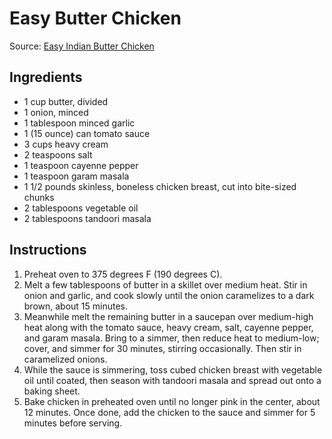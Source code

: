 # Easy Butter Chicken #

Source: [Easy Indian Butter Chicken](http://allrecipes.com/recipe/141169/easy-indian-butter-chicken/)

## Ingredients ##
* 1 cup butter, divided
* 1 onion, minced
* 1 tablespoon minced garlic
* 1 (15 ounce) can tomato sauce
* 3 cups heavy cream
* 2 teaspoons salt
* 1 teaspoon cayenne pepper
* 1 teaspoon garam masala
* 1 1/2 pounds skinless, boneless chicken breast, cut into bite-sized chunks
* 2 tablespoons vegetable oil
* 2 tablespoons tandoori masala

## Instructions ##
1. Preheat oven to 375 degrees F (190 degrees C).
1. Melt a few tablespoons of butter in a skillet over medium heat. Stir in onion and garlic, and cook slowly until the onion caramelizes to a dark brown, about 15 minutes.
1. Meanwhile melt the remaining butter in a saucepan over medium-high heat along with the tomato sauce, heavy cream, salt, cayenne pepper, and garam masala. Bring to a simmer, then reduce heat to medium-low; cover, and simmer for 30 minutes, stirring occasionally. Then stir in caramelized onions.
1. While the sauce is simmering, toss cubed chicken breast with vegetable oil until coated, then season with tandoori masala and spread out onto a baking sheet.
1. Bake chicken in preheated oven until no longer pink in the center, about 12 minutes. Once done, add the chicken to the sauce and simmer for 5 minutes before serving.
